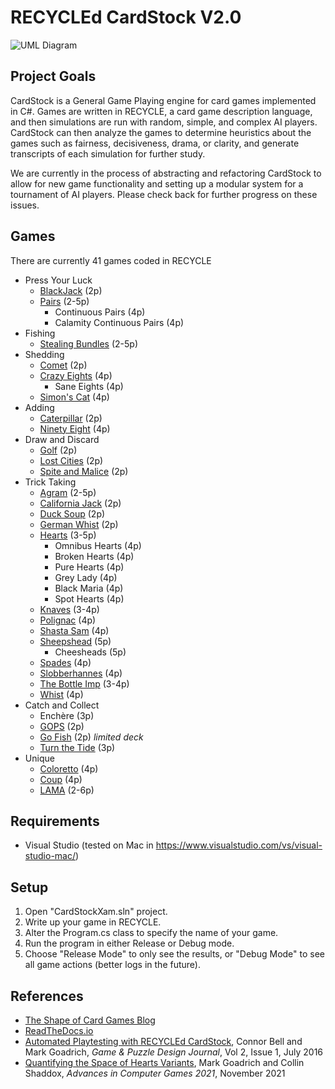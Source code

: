 ﻿# RECYCLEd CardStock V2.0

![UML Diagram](CardStock.png)

## Project Goals

CardStock is a General Game Playing engine for card games implemented 
in C#. Games are written in RECYCLE, a card game description language, and
then simulations are run with random, simple, and complex AI players. CardStock can then
analyze the games to determine heuristics about the games
such as fairness, decisiveness, drama, or clarity, and generate transcripts of
each simulation for further study.

We are currently in the process of abstracting and refactoring CardStock to allow
for new game functionality and setting up a modular system for a
tournament of AI players. Please check back for further progress on these issues.

## Games

There are currently 41 games coded in RECYCLE

* Press Your Luck
    * [BlackJack](https://www.pagat.com/banking/blackjack.html) (2p)
    * [Pairs](https://cheapass.com/wp-content/uploads/2018/02/PairsCompanionBookWebFeb2018.pdf) (2-5p)
        * Continuous Pairs (4p)
        * Calamity Continuous Pairs (4p)
* Fishing
    * [Stealing Bundles](https://www.pagat.com/fishing/bundle.html) (2-5p)
* Shedding
    * [Comet](http://www.catsatcards.com/Games/Comet.html) (2p)
    * [Crazy Eights](https://www.pagat.com/eights/crazy8s.html) (4p)
        * Sane Eights (4p)
    * [Simon's Cat](https://www.sjgames.com/simonscat/Simons-Cat-Rules.pdf) (4p)
* Adding
    * [Caterpillar](http://www.parlettgames.uk/oricards/caterpil.html) (2p)
    * [Ninety Eight](https://www.pagat.com/adders/98.html) (4p)
* Draw and Discard
    * [Golf](https://www.pagat.com/draw/golf.html) (2p)
    * [Lost Cities](https://cdn.1j1ju.com/medias/c8/66/47-lost-cities-rulebook.pdf) (2p)
    * [Spite and Malice](https://www.pagat.com/patience/spitemal.html) (2p)
* Trick Taking
    * [Agram](https://www.pagat.com/last/agram.html) (2-5p)
    * [California Jack](https://www.bicyclecards.com/how-to-play/california-jack/) (2p)
    * [Duck Soup](http://www.parlettgames.uk/oricards/ducksoup.html) (2p)
    * [German Whist](https://www.pagat.com/whist/german_whist.html) (2p)
    * [Hearts](https://www.pagat.com/reverse/hearts.html) (3-5p)
        * Omnibus Hearts (4p)
        * Broken Hearts (4p)
        * Pure Hearts (4p)
        * Grey Lady (4p)
        * Black Maria (4p)
        * Spot Hearts (4p)
    * [Knaves](http://whiteknucklecards.com/games/knaves.html) (3-4p)
    * [Polignac](http://whiteknucklecards.com/games/polignac.html) (4p)
    * [Shasta Sam](https://www.bicyclecards.com/how-to-play/shasta-sam/) (4p)
    * [Sheepshead](https://www.pagat.com/schafkopf/shep.html) (5p)
        * Cheesheads (5p)
    * [Spades](https://www.pagat.com/auctionwhist/spades.html) (4p)
    * [Slobberhannes](http://whiteknucklecards.com/games/slobberhannes.html) (4p)
    * [The Bottle Imp](https://tesera.ru/images/items/11335/Bottle_Imp_Rules_EN.pdf) (3-4p)
    * [Whist](https://www.pagat.com/whist/whist.html) (4p)
* Catch and Collect
    * Enchère (3p)
    * [GOPS](https://www.pagat.com/misc/gops.html) (2p)
    * [Go Fish](https://www.pagat.com/quartet/gofish.html) (2p) *limited deck*
    * [Turn the Tide](https://gamewright.com/pdfs/Rules/TurnTheTide-RULES.pdf) (3p)
* Unique
    * [Coloretto](https://www.riograndegames.com/wp-content/uploads/2013/02/Coloretto-Rules.pdf) (4p)
    * [Coup](http://boardgame.bg/coup%20rules%20pdf.pdf) (4p)
    * [LAMA](https://boardgamegeek.com/filepage/180052/lama-official-rules) (2-6p)

## Requirements

* Visual Studio (tested on Mac in https://www.visualstudio.com/vs/visual-studio-mac/)

## Setup

1. Open "CardStockXam.sln" project.
2. Write up your game in RECYCLE.
3. Alter the Program.cs class to specify the name of your game.
4. Run the program in either Release or Debug mode.
5. Choose "Release Mode" to only see the results, or "Debug Mode" to see all game actions (better logs in the future).

## References

* [The Shape of Card Games Blog](http://mgoadric.github.io/cardstock)
* [ReadTheDocs.io](http://cardstock.readthedocs.io)
* [Automated Playtesting with RECYCLEd CardStock](http://mark.goadrich.com/articles/issue-2-1-09-recycled.pdf), Connor Bell and Mark Goadrich, *Game & Puzzle Design Journal*, Vol 2, Issue 1, July 2016
* [Quantifying the Space of Hearts Variants](http://mark.goadrich.com/articles/Hearts_ACS_2021.pdf), Mark Goadrich and Collin Shaddox, *Advances in Computer Games 2021*, November 2021
